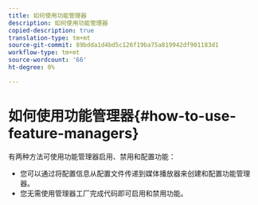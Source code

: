 ```yaml
---
title: 如何使用功能管理器
description: 如何使用功能管理器
copied-description: true
translation-type: tm+mt
source-git-commit: 89bdda1d4bd5c126f19ba75a819942df901183d1
workflow-type: tm+mt
source-wordcount: '66'
ht-degree: 0%

---
```



# 如何使用功能管理器{#how-to-use-feature-managers}

有两种方法可使用功能管理器启用、禁用和配置功能：

* 您可以通过将配置信息从配置文件传递到媒体播放器来创建和配置功能管理器。
* 您无需使用管理器工厂完成代码即可启用和禁用功能。


